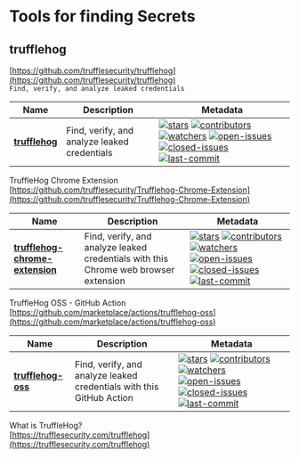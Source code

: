 # Tools for finding Secrets  

## trufflehog  
[https://github.com/trufflesecurity/trufflehog](https://github.com/trufflesecurity/trufflehog)  
`Find, verify, and analyze leaked credentials`  

| Name | Description | Metadata |
| ------ | ------------ | ---------- |
| **[trufflehog](https://github.com/trufflesecurity/trufflehog)** | Find, verify, and analyze leaked credentials |[![stars](https://badgen.net/github/stars/trufflesecurity/trufflehog)](https://badgen.net/github/stars/trufflesecurity/trufflehog) [![contributors](https://badgen.net/github/contributors/trufflesecurity/trufflehog)](https://badgen.net/github/contributors/trufflesecurity/trufflehog) [![watchers](https://badgen.net/github/watchers/trufflesecurity/trufflehog)](https://badgen.net/github/watchers/trufflesecurity/trufflehog) [![open-issues](https://badgen.net/github/open-issues/trufflesecurity/trufflehog)](https://badgen.net/github/open-issues/trufflesecurity/trufflehog) [![closed-issues](https://badgen.net/github/closed-issues/trufflesecurity/trufflehog)](https://badgen.net/github/closed-issues/trufflesecurity/trufflehog) [![last-commit](https://badgen.net/github/last-commit/trufflesecurity/trufflehog)](https://badgen.net/github/last-commit/trufflesecurity/trufflehog) |  

TruffleHog Chrome Extension  
[https://github.com/trufflesecurity/Trufflehog-Chrome-Extension](https://github.com/trufflesecurity/Trufflehog-Chrome-Extension)  

| Name | Description | Metadata |
| ------ | ------------ | ---------- |
| **[trufflehog-chrome-extension](https://github.com/trufflesecurity/Trufflehog-Chrome-Extension)** | Find, verify, and analyze leaked credentials with this Chrome web browser extension |[![stars](https://badgen.net/github/stars/trufflesecurity/Trufflehog-Chrome-Extension)](https://badgen.net/github/stars/trufflesecurity/Trufflehog-Chrome-Extension) [![contributors](https://badgen.net/github/contributors/trufflesecurity/Trufflehog-Chrome-Extension)](https://badgen.net/github/contributors/trufflesecurity/Trufflehog-Chrome-Extension) [![watchers](https://badgen.net/github/watchers/trufflesecurity/Trufflehog-Chrome-Extension)](https://badgen.net/github/watchers/trufflesecurity/Trufflehog-Chrome-Extension) [![open-issues](https://badgen.net/github/open-issues/trufflesecurity/Trufflehog-Chrome-Extension)](https://badgen.net/github/open-issues/trufflesecurity/Trufflehog-Chrome-Extension) [![closed-issues](https://badgen.net/github/closed-issues/trufflesecurity/Trufflehog-Chrome-Extension)](https://badgen.net/github/closed-issues/trufflesecurity/Trufflehog-Chrome-Extension) [![last-commit](https://badgen.net/github/last-commit/trufflesecurity/Trufflehog-Chrome-Extension)](https://badgen.net/github/last-commit/trufflesecurity/Trufflehog-Chrome-Extension) |  

TruffleHog OSS - GitHub Action  
[https://github.com/marketplace/actions/trufflehog-oss](https://github.com/marketplace/actions/trufflehog-oss)  

| Name | Description | Metadata |
| ------ | ------------ | ---------- |
| **[trufflehog-oss](https://github.com/marketplace/actions/trufflehog-oss)** | Find, verify, and analyze leaked credentials with this GitHub Action |[![stars](https://badgen.net/github/stars/marketplace/actions/trufflehog-oss)](https://badgen.net/github/stars/marketplace/actions/trufflehog-oss) [![contributors](https://badgen.net/github/contributors/marketplace/actions/trufflehog-oss)](https://badgen.net/github/contributors/marketplace/actions/trufflehog-oss) [![watchers](https://badgen.net/github/watchers/marketplace/actions/trufflehog-oss)](https://badgen.net/github/watchers/marketplace/actions/trufflehog-oss) [![open-issues](https://badgen.net/github/open-issues/marketplace/actions/trufflehog-oss)](https://badgen.net/github/open-issues/marketplace/actions/trufflehog-oss) [![closed-issues](https://badgen.net/github/closed-issues/marketplace/actions/trufflehog-oss)](https://badgen.net/github/closed-issues/marketplace/actions/trufflehog-oss) [![last-commit](https://badgen.net/github/last-commit/marketplace/actions/trufflehog-oss)](https://badgen.net/github/last-commit/marketplace/actions/trufflehog-oss) |  

What is TruffleHog?  
[https://trufflesecurity.com/trufflehog](https://trufflesecurity.com/trufflehog)  


